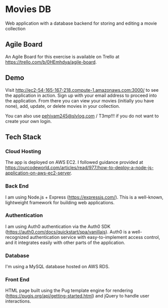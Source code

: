 # Movies DB
Web application with a database backend for storing and editing a movie collection

## Agile Board
An Agile Board for this exercise is available on Trello at https://trello.com/b/0HEmhdya/agile-board.

## Demo
Visit http://ec2-54-165-167-218.compute-1.amazonaws.com:3000/ to see the application in action.
Sign up with your email address to proceed into the application. From there you can view your movies (initially you have none), add, update, or delete movies in your collection.

You can also use pehivam245@slvlog.com / T3mp!!! if you do not want to create your own login.

## Tech Stack

### Cloud Hosting
The app is deployed on AWS EC2. I followed guidance provided at https://ourcodeworld.com/articles/read/977/how-to-deploy-a-node-js-application-on-aws-ec2-server.

### Back End
I am using Node.js + Express (https://expressjs.com/). This is a well-known, lightweight framework for building web applications. 

### Authentication
I am using Auth0 authentication via the Auth0 SDK (https://auth0.com/docs/quickstart/spa/vanillajs). 
Auth0 is a well-recognized authentication service with easy-to-implement access control, and it integrates easily with other parts of the application.

### Database
I'm using a MySQL database hosted on AWS RDS.

### Front End
HTML page built using the Pug template engine for rendering (https://pugjs.org/api/getting-started.html) and jQuery to handle user interactions.
